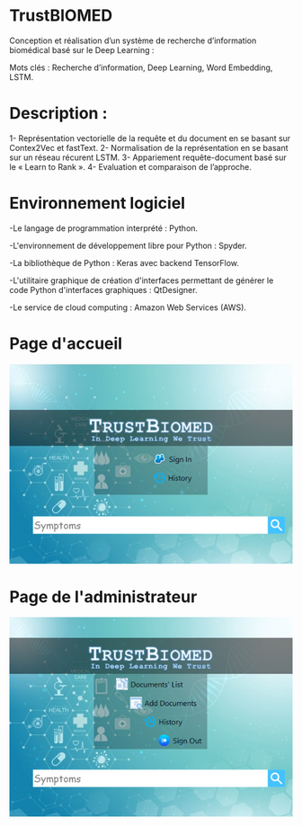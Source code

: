 # TrustBIOMED
Conception et réalisation d’un système de recherche d’information biomédical basé sur le Deep Learning :

Mots clés : Recherche d’information, Deep Learning, Word Embedding, LSTM.

# Description :

1-	Représentation vectorielle de la requête et du document en se basant sur Contex2Vec et fastText.
2-	Normalisation de la représentation  en se basant sur un réseau récurent LSTM. 
3-	Appariement  requête-document basé sur le « Learn to Rank ».
4-	Evaluation et comparaison de l’approche.

# Environnement logiciel

-Le langage de programmation interprété : Python.

-L'environnement de développement libre pour Python : Spyder.

-La bibliothèque de Python : Keras avec backend TensorFlow.

-L'utilitaire graphique de création d'interfaces permettant de générer le code Python d'interfaces graphiques : QtDesigner.

-Le service de cloud computing : Amazon Web Services (AWS).

# Page d'accueil

![Screenshot](guii.png)

# Page de l'administrateur

![Screenshot](admiin.png)
